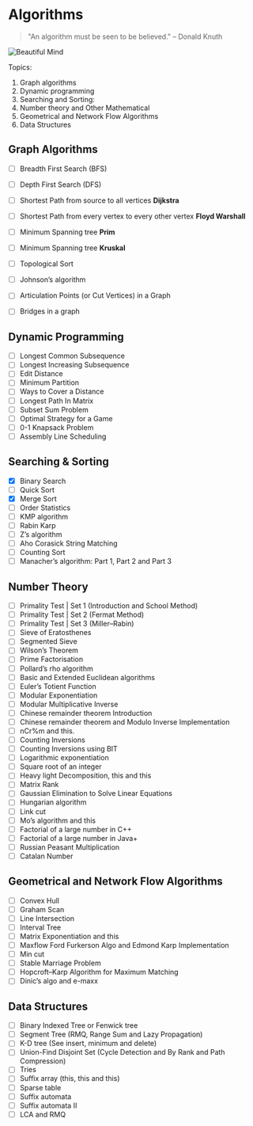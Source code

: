 # Algorithms

> "An algorithm must be seen to be believed." – Donald Knuth

![Beautiful Mind](https://media.giphy.com/media/AXorq76Tg3Vte/giphy.gif)


Topics:
1. Graph algorithms
2. Dynamic programming
3. Searching and Sorting:
4. Number theory and Other Mathematical
5. Geometrical and Network Flow Algorithms
6. Data Structures

## Graph Algorithms
- [ ] Breadth First Search (BFS)
- [ ] Depth First Search (DFS)
- [ ] Shortest Path from source to all vertices **Dijkstra**
- [ ] Shortest Path from every vertex to every other vertex **Floyd Warshall**
- [ ] Minimum Spanning tree **Prim**
- [ ] Minimum Spanning tree **Kruskal**
- [ ] Topological Sort
- [ ] Johnson’s algorithm
- [ ] Articulation Points (or Cut Vertices) in a Graph
- [ ] Bridges in a graph


## Dynamic Programming
- [ ] Longest Common Subsequence
- [ ] Longest Increasing Subsequence
- [ ] Edit Distance
- [ ] Minimum Partition
- [ ] Ways to Cover a Distance
- [ ] Longest Path In Matrix
- [ ] Subset Sum Problem
- [ ] Optimal Strategy for a Game
- [ ] 0-1 Knapsack Problem
- [ ] Assembly Line Scheduling

## Searching & Sorting
- [X] Binary Search
- [ ] Quick Sort
- [X] Merge Sort
- [ ] Order Statistics
- [ ] KMP algorithm
- [ ] Rabin Karp
- [ ] Z’s algorithm
- [ ] Aho Corasick String Matching
- [ ] Counting Sort
- [ ] Manacher’s algorithm: Part 1, Part 2 and Part 3

## Number Theory
- [ ] Primality Test | Set 1 (Introduction and School Method)
- [ ] Primality Test | Set 2 (Fermat Method)
- [ ] Primality Test | Set 3 (Miller–Rabin)
- [ ] Sieve of Eratosthenes
- [ ] Segmented Sieve
- [ ] Wilson’s Theorem
- [ ] Prime Factorisation
- [ ] Pollard’s rho algorithm
- [ ] Basic and Extended Euclidean algorithms
- [ ] Euler’s Totient Function
- [ ] Modular Exponentiation
- [ ] Modular Multiplicative Inverse
- [ ] Chinese remainder theorem Introduction
- [ ] Chinese remainder theorem and Modulo Inverse Implementation
- [ ] nCr%m and this.
- [ ] Counting Inversions
- [ ] Counting Inversions using BIT
- [ ] Logarithmic exponentiation
- [ ] Square root of an integer
- [ ] Heavy light Decomposition, this and this
- [ ] Matrix Rank
- [ ] Gaussian Elimination to Solve Linear Equations
- [ ] Hungarian algorithm
- [ ] Link cut
- [ ] Mo’s algorithm and this
- [ ] Factorial of a large number in C++
- [ ] Factorial of a large number in Java+
- [ ] Russian Peasant Multiplication
- [ ] Catalan Number

## Geometrical and Network Flow Algorithms
- [ ] Convex Hull
- [ ] Graham Scan
- [ ] Line Intersection
- [ ] Interval Tree
- [ ] Matrix Exponentiation and this
- [ ] Maxflow Ford Furkerson Algo and Edmond Karp Implementation
- [ ] Min cut
- [ ] Stable Marriage Problem
- [ ] Hopcroft–Karp Algorithm for Maximum Matching
- [ ] Dinic’s algo and e-maxx

## Data Structures
- [ ] Binary Indexed Tree or Fenwick tree
- [ ] Segment Tree (RMQ, Range Sum and Lazy Propagation)
- [ ] K-D tree (See insert, minimum and delete)
- [ ] Union-Find Disjoint Set (Cycle Detection and By Rank and Path Compression)
- [ ] Tries
- [ ] Suffix array (this, this and this)
- [ ] Sparse table
- [ ] Suffix automata
- [ ] Suffix automata II
- [ ] LCA and RMQ
